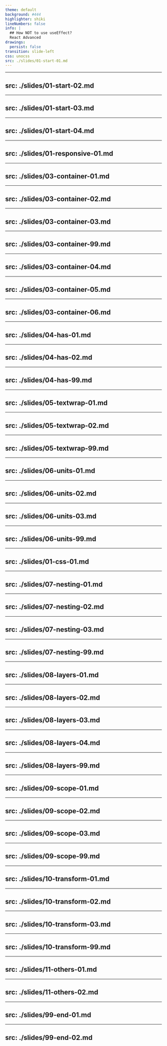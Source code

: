 ```yaml
---
theme: default
background: #444
highlighter: shiki
lineNumbers: false
info: |
  ## How NOT to use useEffect?
  React Advanced
drawings:
  persist: false
transition: slide-left
css: unocss
src: ./slides/01-start-01.md
---
```


---
src: ./slides/01-start-02.md
---

---
src: ./slides/01-start-03.md
---

---
src: ./slides/01-start-04.md
---

---
src: ./slides/01-responsive-01.md
---

---
src: ./slides/03-container-01.md
---

---
src: ./slides/03-container-02.md
---

---
src: ./slides/03-container-03.md
---

---
src: ./slides/03-container-99.md
---

---
src: ./slides/03-container-04.md
---

---
src: ./slides/03-container-05.md
---

---
src: ./slides/03-container-06.md
---

---
src: ./slides/04-has-01.md
---

---
src: ./slides/04-has-02.md
---

---
src: ./slides/04-has-99.md
---

---
src: ./slides/05-textwrap-01.md
---

---
src: ./slides/05-textwrap-02.md
---

---
src: ./slides/05-textwrap-99.md
---

---
src: ./slides/06-units-01.md
---

---
src: ./slides/06-units-02.md
---

---
src: ./slides/06-units-03.md
---

---
src: ./slides/06-units-99.md
---

---
src: ./slides/01-css-01.md
---

---
src: ./slides/07-nesting-01.md
---

---
src: ./slides/07-nesting-02.md
---

---
src: ./slides/07-nesting-03.md
---

---
src: ./slides/07-nesting-99.md
---

---
src: ./slides/08-layers-01.md
---

---
src: ./slides/08-layers-02.md
---

---
src: ./slides/08-layers-03.md
---

---
src: ./slides/08-layers-04.md
---

---
src: ./slides/08-layers-99.md
---

---
src: ./slides/09-scope-01.md
---

---
src: ./slides/09-scope-02.md
---

---
src: ./slides/09-scope-03.md
---

---
src: ./slides/09-scope-99.md
---

---
src: ./slides/10-transform-01.md
---

---
src: ./slides/10-transform-02.md
---

---
src: ./slides/10-transform-03.md
---

---
src: ./slides/10-transform-99.md
---

---
src: ./slides/11-others-01.md
---

---
src: ./slides/11-others-02.md
---

---
src: ./slides/99-end-01.md
---

---
src: ./slides/99-end-02.md
---
